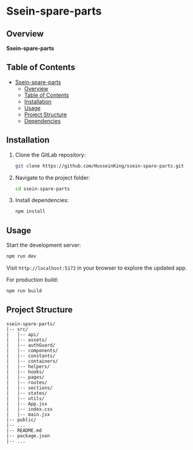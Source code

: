 # Ssein-spare-parts

## Overview

**Ssein-spare-parts** 

## Table of Contents

- [Ssein-spare-parts](#ssein-spare-parts)
  - [Overview](#overview)
  - [Table of Contents](#table-of-contents)
  - [Installation](#installation)
  - [Usage](#usage)
  - [Project Structure](#project-structure)
  - [Dependencies](#dependencies)

## Installation

1. Clone the GitLab repository:

   ```bash
   git clone https://github.com/HusseinKing/ssein-spare-parts.git
   ```

2. Navigate to the project folder:

   ```bash
   cd ssein-spare-parts
   ```

3. Install dependencies:

   ```bash
   npm install
   ```

## Usage

Start the development server:

```bash
npm run dev
```

Visit `http://localhost:5173` in your browser to explore the updated app.

For production build:

```bash
npm run build
```

## Project Structure

```
ssein-spare-parts/
|-- src/
|   |-- api/
|   |-- assets/
|   |-- authGuard/
|   |-- components/
|   |-- constants/
|   |-- containers/
|   |-- helpers/
|   |-- hooks/
|   |-- pages/
|   |-- routes/
|   |-- sections/
|   |-- states/
|   |-- utils/
|   |-- App.jsx
|   |-- index.css
|   |-- main.jsx
|-- public/
|-- ...
|-- README.md
|-- package.json
|-- ...
```
